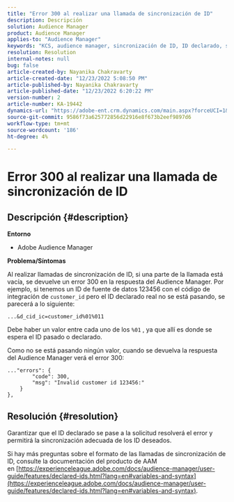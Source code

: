 ```yaml
---
title: "Error 300 al realizar una llamada de sincronización de ID"
description: Descripción
solution: Audience Manager
product: Audience Manager
applies-to: "Audience Manager"
keywords: "KCS, audience manager, sincronización de ID, ID declarado, sincronización de ID de cliente, id de cliente, sincronización en línea"
resolution: Resolution
internal-notes: null
bug: false
article-created-by: Nayanika Chakravarty
article-created-date: "12/23/2022 5:08:50 PM"
article-published-by: Nayanika Chakravarty
article-published-date: "12/23/2022 6:20:22 PM"
version-number: 2
article-number: KA-19442
dynamics-url: "https://adobe-ent.crm.dynamics.com/main.aspx?forceUCI=1&pagetype=entityrecord&etn=knowledgearticle&id=a6619c72-e482-ed11-81ac-6045bd006079"
source-git-commit: 9586f73a625772856d22916e8f673b2eef9897d6
workflow-type: tm+mt
source-wordcount: '186'
ht-degree: 4%

---
```


# Error 300 al realizar una llamada de sincronización de ID

## Descripción {#description}


<b>Entorno</b>

- Adobe Audience Manager

<b>Problema/Síntomas</b>

Al realizar llamadas de sincronización de ID, si una parte de la llamada está vacía, se devuelve un error 300 en la respuesta del Audience Manager. Por ejemplo, si tenemos un ID de fuente de datos 123456 con el código de integración de `customer_id` pero el ID declarado real no se está pasando, se parecerá a lo siguiente:

`...&d_cid_ic=customer_id%01%011`

Debe haber un valor entre cada uno de los `%01` , ya que allí es donde se espera el ID pasado o declarado.

Como no se está pasando ningún valor, cuando se devuelva la respuesta del Audience Manager verá el error 300:




```
..."errors": {
        "code": 300,
        "msg": "Invalid customer id 123456:"
    }
},
```





## Resolución {#resolution}


Garantizar que el ID declarado se pase a la solicitud resolverá el error y permitirá la sincronización adecuada de los ID deseados.

Si hay más preguntas sobre el formato de las llamadas de sincronización de ID, consulte la documentación del producto de AAM en [https://experienceleague.adobe.com/docs/audience-manager/user-guide/features/declared-ids.html?lang=en#variables-and-syntax](https://experienceleague.adobe.com/docs/audience-manager/user-guide/features/declared-ids.html?lang=en#variables-and-syntax).
